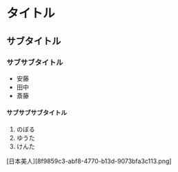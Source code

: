 # タイトル
## サブタイトル
### サブサブタイトル
- 安藤
- 田中
- 斎藤
#### サブサブサブタイトル
1. のぼる
2. ゆうた
3. けんた
   
[日本美人][8f9859c3-abf8-4770-b13d-9073bfa3c113.png]
